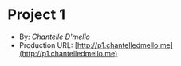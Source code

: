 # Project 1
+ By: *Chantelle D'mello*
+ Production URL: [http://p1.chantelledmello.me](http://p1.chantelledmello.me)
